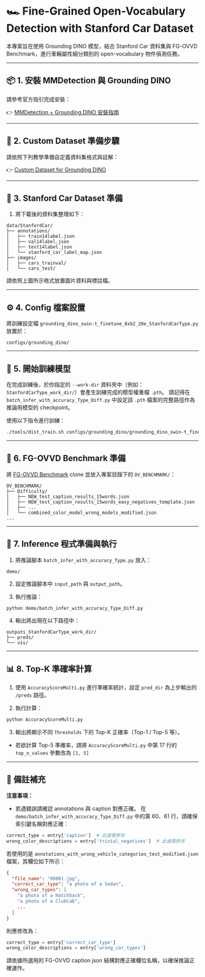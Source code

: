 
# 🏎️ Fine-Grained Open-Vocabulary Detection with Stanford Car Dataset

本專案旨在使用 Grounding DINO 模型，結合 Stanford Car 資料集與 FG-OVVD Benchmark，進行車輛屬性細分類別的 open-vocabulary 物件偵測任務。

---

## 📦 1. 安裝 MMDetection 與 Grounding DINO

請參考官方指引完成安裝：

👉 [MMDetection + Grounding DINO 安裝指南](https://github.com/open-mmlab/mmdetection/tree/main/configs/grounding_dino#installation)

---

## 📁 2. Custom Dataset 準備步驟

請依照下列教學準備自定義資料集格式與註解：

👉 [Custom Dataset for Grounding DINO](https://github.com/open-mmlab/mmdetection/tree/main/configs/grounding_dino#custom-dataset)

---

## 🚗 3. Stanford Car Dataset 準備

1. 將下載後的資料集整理如下：

```
data/StanfordCar/
├── annotations/
│   ├── train14label.json
│   ├── val14label.json
│   ├── test14label.json
│   └── stanford_car_label_map.json
├── images/
│   ├── cars_trainval/
│   └── cars_test/
```

請依照上圖所示格式放置圖片資料與標註檔。

---

## ⚙️ 4. Config 檔案設置

將訓練設定檔 `grounding_dino_swin-t_finetune_8xb2_20e_StanfordCarType.py` 放置於：

```
configs/grounding_dino/
```

---

## 🚀 5. 開始訓練模型

在完成訓練後，於你指定的 `--work-dir` 資料夾中（例如：`StanfordCarType_work_dir/`）會產生訓練完成的模型權重檔 `.pth`。
請記得在 `batch_infer_with_accuracy_Type_Diff.py` 中設定該 `.pth` 檔案的完整路徑作為推論用模型的 checkpoint。

使用以下指令進行訓練：

```bash
./tools/dist_train.sh configs/grounding_dino/grounding_dino_swin-t_finetune_8xb2_20e_StanfordCarType.py 1 --work-dir StanfordCarType_work_dir
```

---

## 🧪 6. FG-OVVD Benchmark 準備

將 [FG-OVVD Benchmark](https://github.com/ccuvislab/FG-OVVD) clone 並放入專案目錄下的 `OV_BENCHMARK/`：

```
OV_BENCHMARK/
├── Difficulty/
│   ├── NEW_test_caption_results_15words.json
│   ├── NEW_test_caption_results_15words_easy_negatives_template.json
│   ├── ...
│   └── combined_color_model_wrong_models_modified.json
...
```

---

## 🧾 7. Inference 程式準備與執行

1. 將推論腳本 `batch_infer_with_accuracy_Type.py` 放入：

```
demo/
```

2. 設定推論腳本中 `input_path` 與 `output_path`。

3. 執行推論：

```bash
python demo/batch_infer_with_accuracy_Type_Diff.py
```

4. 輸出將出現在以下路徑中：

```
outputs_StanfordCarType_work_dir/
├── preds/
└── vis/
```

---

## 📊 8. Top-K 準確率計算

1. 使用 `AccuracyScoreMulti.py` 進行準確率統計，設定 `pred_dir` 為上步輸出的 `/preds` 路徑。

2. 執行計算：

```bash
python AccuracyScoreMulti.py
```

3. 輸出將顯示不同 `Thresholds` 下的 Top-K 正確率（Top-1 / Top-5 等）。

-  若欲計算 Top-5 準確率，請將 `AccuracyScoreMulti.py` 中第 17 行的 `top_n_values` 參數改為 `[1, 5]`
---

## 📝 備註補充

**注意事項：**

- 若遇錯誤請確認 annotations 與 caption 對應正確。
在 `demo/batch_infer_with_accuracy_Type_Diff.py` 中的第 60、61 行，請確保索引鍵名稱對應正確：

```python
correct_type = entry['caption']  # 此處需修改
wrong_color_descriptions = entry['trivial_negatives']  # 此處需修改
```

若使用的是 `annotations_with_wrong_vehicle_categories_test_modified.json` 檔案，其欄位如下所示：

```json
{
  "file_name": "00001.jpg",
  "correct_car_type": "a photo of a Sedan",
  "wrong_car_types": [
    "a photo of a Hatchback",
    "a photo of a ClubCab",
    ...
  ]
}
```

則應修改為：

```python
correct_type = entry['correct_car_type']
wrong_color_descriptions = entry['wrong_car_types']
```

請依據所選用的 FG-OVVD caption json 結構對應正確欄位名稱，以確保推論正確運作。

